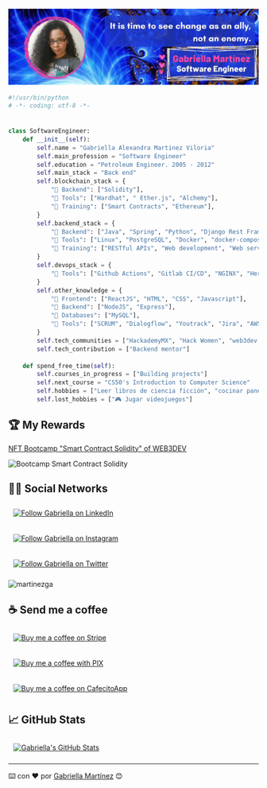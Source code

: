 ![martinezga banner](https://github.com/martinezga/martinezga/blob/master/fractal-github-banner.png)
```python
#!/usr/bin/python
# -*- coding: utf-8 -*-


class SoftwareEngineer:
    def __init__(self):
        self.name = "Gabriella Alexandra Martinez Viloria"
        self.main_profession = "Software Engineer"
        self.education = "Petroleum Engineer. 2005 - 2012"
        self.main_stack = "Back end"
        self.blockchain_stack = {
            "🔧 Backend": ["Solidity"],
            "🧵 Tools": ["Hardhat", " Ether.js", "Alchemy"],
            "🚀 Training": ["Smart Contracts", "Ethereum"],
        }
        self.backend_stack = {
            "🔧 Backend": ["Java", "Spring", "Python", "Django Rest Framework"],
            "🧵 Tools": ["Linux", "PostgreSQL", "Docker", "docker-compose", "Debugger", "GIT", "Postman"],
            "🚀 Training": ["RESTful APIs", "Web development", "Web services", "Microservices", "DevOps"],
        }
        self.devops_stack = {
            "🧵 Tools": ["Github Actions", "Gitlab CI/CD", "NGINX", "Heroku"],
        }
        self.other_knowledge = {
            "🎨 Frontend": ["ReactJS", "HTML", "CSS", "Javascript"],
            "🔧 Backend": ["NodeJS", "Express"],
            "💾 Databases": ["MySQL"],
            "🧵 Tools": ["SCRUM", "Dialogflow", "Youtrack", "Jira", "AWS", "Redis"],
        }
        self.tech_communities = ["HackademyMX", "Hack Women", "web3dev.com.br"]
        self.tech_contribution = ["Backend mentor"]

    def spend_free_time(self):
        self.courses_in_progress = ["Building projects"]
        self.next_course = "CS50's Introduction to Computer Science"
        self.hobbies = ["Leer libros de ciencia ficción", "cocinar panes y dulces"]
        self.lost_hobbies = ["🎮 Jugar videojuegos"]

```

## 🏆 My Rewards
[NFT Bootcamp "Smart Contract Solidity" of WEB3DEV](https://opensea.io/assets/matic/0xa68580d4E41925C20aF20dBA9B4Db17A79842F19/275?force_update=true)

<img src="https://openseauserdata.com/files/ee92aba1ecc1b6b3fd69bdf9fa8e6648.svg" width="200" title="Bootcamp Smart Contract Solidity">

## 🐱‍💻 Social Networks
[<img src="https://img.shields.io/badge/Linkedin-follow-ff69b4?style=social&logo=linkedin" height="25em" align="center" alt="Follow Gabriella on LinkedIn" title="Follow Gabriella on LinkedIn" style="padding:10px"/>](https://www.linkedin.com/in/martinezga)                     

[<img src="https://img.shields.io/badge/Instagram-follow-ff69b4?style=social&logo=instagram" height="25em" align="center" alt="Follow Gabriella on Instagram" title="Follow Gabriella on Instagram" style="padding:10px"/>](https://www.instagram.com/martinezgapro)                     

[<img src="https://img.shields.io/twitter/follow/martinezgapro?style=social" height="25em" align="center" alt="Follow Gabriella on Twitter" title="Follow Gabriella on Twitter" style="padding:10px"/>](https://twitter.com/martinezgapro)

<p align="left"> <img src="https://komarev.com/ghpvc/?username=martinezga&label=Profile%20views&color=0e75b6&style=flat" alt="martinezga" /> </p>

## ☕️ Send me a coffee
[<img src="https://img.shields.io/badge/%20🌎️%20Stripe%20(USD)-send-ff69b4?style=social" height="25em" align="center" alt="Buy me a coffee on Stripe" title="Buy me a coffee on Stripe" style="padding:10px"/>](https://buy.stripe.com/eVa9Dq6Ry9Wr7zqdQQ)  

[<img src="https://img.shields.io/badge/%20🇧🇷️%20PIX%20(BRL)-send-ff69b4?style=social" height="25em" align="center" alt="Buy me a coffee with PIX" title="Buy me a coffee with PIX" style="padding:10px"/>](https://iti.itau/transacoes?t=link&h=f73e4e38-9341-41c1-818a-1fe834dc721f)  

[<img src="https://img.shields.io/badge/%20🇦🇷️%20CafecitoApp%20(ARS)-send-ff69b4?style=social" height="25em" align="center" alt="Buy me a coffee on CafecitoApp" title="Buy me a coffee on CafecitoApp" style="padding:10px"/>](https://cafecito.app/martinezga)  

## 📈 GitHub Stats

<a href="https://github.com/martinezga/martinezga">
  <img align="center" src="https://github-readme-stats.vercel.app/api?username=martinezga&show_icons=true&line_height=27&count_private=true&title_color=FF66C4&text_color=8a919a&icon_color=FF66C4&bg_color=22272e" alt="Gabriella's GitHub Stats" style="padding:10px"/></a>

---

       
⌨️ con ❤️ por [Gabriella Martínez](https://github.com/martinezga) 😊

<!--
**martinezga/martinezga** is a ✨ _special_ ✨ repository because its `README.md` (this file) appears on your GitHub profile.

Here are some ideas to get you started:

- 🔭 I’m currently working on ...
- 🌱 I’m currently learning ...
- 👯 I’m looking to collaborate on ...
- 🤔 I’m looking for help with ...
- 💬 Ask me about ...
- 📫 How to reach me: ...
- 😄 Pronouns: ...
- ⚡ Fun fact: ...
-->
